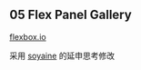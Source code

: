 ## 05 Flex Panel Gallery

[flexbox.io](https://flexbox.io/)

采用 [soyaine](https://github.com/soyaine/JavaScript30/tree/master/05%20-%20Flex%20Panel%20Gallery) 的延申思考修改
